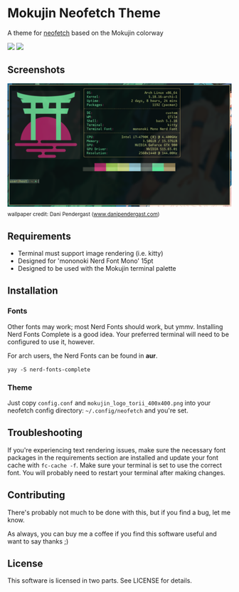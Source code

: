# Mokujin Neofetch Theme
A theme for [neofetch](https://github.com/dylanaraps/neofetch) based on the Mokujin colorway

![](https://img.shields.io/badge/License-MIT-blue) ![](https://img.shields.io/badge/License-CC%20BY--NC%204.0-orange)


## Screenshots
<img src="screenshots/screenshot-1.png"  width="800"><br>
<sub>wallpaper credit: Dani Pendergast (www.danipendergast.com)</sub></br>


## Requirements
- Terminal must support image rendering (i.e. kitty)
- Designed for 'mononoki Nerd Font Mono' 15pt
- Designed to be used with the Mokujin terminal palette

## Installation
### Fonts
Other fonts may work; most Nerd Fonts should work, but ymmv.  Installing Nerd Fonts Complete is a good idea.  Your preferred terminal will need to be configured to use it, however.

For arch users, the Nerd Fonts can be found in **aur**.
```
yay -S nerd-fonts-complete
```

### Theme
Just copy `config.conf` and `mokujin_logo_torii_400x400.png` into your neofetch config directory: `~/.config/neofetch` and you're set.


## Troubleshooting
If you're experiencing text rendering issues, make sure the necessary font packages in the requirements section are installed and update your font cache with `fc-cache -f`.  Make sure your terminal is set to use the correct font.  You will probably need to restart your terminal after making changes.


## Contributing
There's probably not much to be done with this, but if you find a bug, let me know.

As always, you can buy me a coffee if you find this software useful and want to say thanks ;)


## License
This software is licensed in two parts.  See LICENSE for details.


